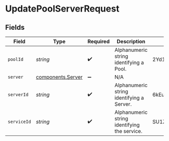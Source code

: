 # UpdatePoolServerRequest


## Fields

| Field                                              | Type                                               | Required                                           | Description                                        | Example                                            |
| -------------------------------------------------- | -------------------------------------------------- | -------------------------------------------------- | -------------------------------------------------- | -------------------------------------------------- |
| `poolId`                                           | *string*                                           | :heavy_check_mark:                                 | Alphanumeric string identifying a Pool.            | 2Yd1WfiCBPENLloXfXmlO                              |
| `server`                                           | [components.Server](../../models/shared/server.md) | :heavy_minus_sign:                                 | N/A                                                |                                                    |
| `serverId`                                         | *string*                                           | :heavy_check_mark:                                 | Alphanumeric string identifying a Server.          | 6kEuoknxiaDBCLiAjKqyXq                             |
| `serviceId`                                        | *string*                                           | :heavy_check_mark:                                 | Alphanumeric string identifying the service.       | SU1Z0isxPaozGVKXdv0eY                              |